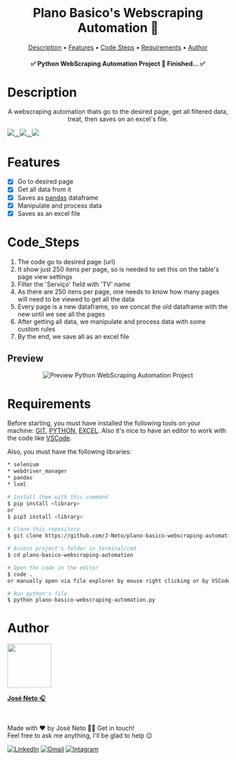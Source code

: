 <h1 align="center">Plano Basico's Webscraping Automation 🤖</h1>

<p align="center">
 <a href="#description">Description</a> •
 <a href="#features">Features</a> • 
 <a href="#code_steps">Code Steps</a> •
 <a href="#requirements">Requirements</a> • 
 <a href="#author">Author</a>
</p>

<h4 align="center"> 
	✅  Python WebScraping Automation Project 🚀 Finished...  ✅
</h4>

<p></p>

Description
=======================
<p align="center">A webscraping automation thats go to the desired page, get all filtered data, treat, then saves on an excel's file.</p>

<a href="https://www.python.org/">
    <img src="https://img.shields.io/static/v1?label=Language&message=Python&color=3776AB&style=for-the-badge&logo=ghost" /> . 
</a>
<a href="https://pandas.pydata.org/">
    <img src="https://img.shields.io/static/v1?label=Library&message=Pandas&color=150458&style=for-the-badge&logo=ghost" /> .
</a>
<a href="https://www.selenium.dev/">
    <img src="https://img.shields.io/static/v1?label=Library&message=Selenium&color=43B02A&style=for-the-badge&logo=ghost" />
</a>
<p></p>

Features
=======================
- [x] Go to desired page
- [x] Get all data from it
- [x] Saves as [pandas](https://pandas.pydata.org/) dataframe
- [x] Manipulate and process data
- [x] Saves as an excel file

Code_Steps
=======================
1. The code go to desired page (url)
2. It show just 250 itens per page, so is needed to set this on the table's page view settings
3. Filter the 'Serviço' field with 'TV' name
4. As there are 250 itens per page, one needs to know how many pages will need to be viewed to get all the data
5. Every page is a new dataframe, so we concat the old dataframe with the new until we see all the pages
6. After getting all data, we manipulate and process data with some custom rules
7. By the end, we save all as an excel file

## Preview
<p align="center">
  <img alt="Preview Python WebScraping Automation Project" src="https://github.com/J-Neto/plano-basico-webscraping-automation/blob/master/preview-excel-sheet.png">
</p>

Requirements
=======================
Before starting, you must have installed the following tools on your machine: [GIT](https://git-scm.com/downloads), [PYTHON](https://www.python.org/downloads/), [EXCEL](https://www.microsoft.com/pt-br/microsoft-365/excel). Also it's nice to have an editor to work with the code like [VSCode](https://code.visualstudio.com/).

Also, you must have the following libraries:
```bash
* selenium
* webdriver_manager
* pandas
* lxml

# Install them with this command
$ pip install <library>
or
$ pip3 install <library>
```

```bash
# Clone this repository
$ git clone https://github.com/J-Neto/plano-basico-webscraping-automation.git

# Access project's folder in terminal/cmd
$ cd plano-basico-webscraping-automation

# Open the code in the editor
$ code .
or manually open via file explorer by mouse right clicking or by VSCode on the path "File > Open Folder > [Find the folder "plano-basico-webscraping-automation"] > Open"

# Run python's file
$ python plano-basico-webscraping-automation.py
```

Author
=======================
<a href="https://https://github.com/J-Neto"><img src="https://avatars.githubusercontent.com/u/49914443?v=4" width="100px;" alt=""/><br><p><b>José Neto</b> 🎧</p></a><br>

Made with ❤️ by José Neto 👋🏽 Get in touch! </br>
Feel free to ask me anything, I'll be glad to help 😉

<a href="https://www.linkedin.com/in/jos%C3%A9-neto-299920152/"> <img src="https://img.shields.io/badge/LinkedIn-%230A66C2?style=for-the-badge&logo=linkedin&logoColor=white" alt="LinkedIn"></a> 
<a href="mailto:ribeirojoseph44@gmail.com"> <img src="https://img.shields.io/badge/Gmail-%23C5221E?style=for-the-badge&logo=gmail&logoColor=white" alt="Gmail"></a> 
<a href="https://www.instagram.com/neto._ribeiro/"> <img src="https://img.shields.io/badge/instagram-%23FE2973.svg?&style=for-the-badge&logo=instagram&logoColor=white" alt="Intagram"></a>